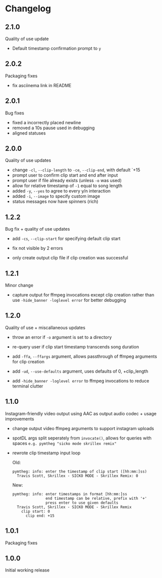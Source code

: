 # Changelog

## 2.1.0

Quality of use update

- Default timestamp confirmation prompt to `y`

## 2.0.2

Packaging fixes

- fix asciinema link in README

## 2.0.1

Bug fixes

- fixed a incorrectly placed newline
- removed a 10s pause used in debugging
- aligned statuses

## 2.0.0

Quality of use updates

- change `-cl`, `--clip-length` to `-ce`, `--clip-end`, with default `+15
- prompt user to confirm clip start and end after input
- prompt user if file already exists (unless `-o` was used)
- allow for relative timestamp of `-1` equal to song length
- added `-y`, `--yes` to agree to every y/n interaction
- added `-i`, `--image` to specify custom image
- status messages now have spinners (rich)

## 1.2.2

Bug fix + quality of use updates

- add `-cs`, `--clip-start` for specifying default clip start

- fix not visible by 2 errors

- only create output clip file if clip creation was successful

## 1.2.1

Minor change

- capture output for ffmpeg invocations except clip creation rather than use
  `-hide_banner -loglevel error` for better debugging

## 1.2.0

Quality of use + miscallaneous updates

- throw an error if `-o` argument is set to a directory

- re-query user if clip start timestamp transcends song duration

- add `-ffa`, `--ffargs` argument, allows passthrough of ffmpeg arguments for clip
  creation

- add `-ud`, `--use-defaults` argument, uses defaults of 0, +clip_length

- add `-hide_banner -loglevel error` to ffmpeg invocations to reduce terminal clutter

## 1.1.0

Instagram-friendly video output using AAC as output audio codec + usage improvements

- change output video ffmpeg arguments to support instagram uploads

- spotDL args split seperately from `invocate()`, allows for queries with spaces
  `e.g. pymtheg "sicko mode skrillex remix"`

- rewrote clip timestamp input loop

  Old:

  ```text
  pymtheg: info: enter the timestamp of clip start ([hh:mm:]ss)
    Travis Scott, Skrillex - SICKO MODE - Skrillex Remix: 0
  ```

  New:

  ```text
  pymtheg: info: enter timestamps in format [hh:mm:]ss
                 end timestamp can be relative, prefix with '+'
                 press enter to use given defaults
    Travis Scott, Skrillex - SICKO MODE - Skrillex Remix
      clip start: 0
        clip end: +15
  ```

## 1.0.1

Packaging fixes

## 1.0.0

Initial working release

